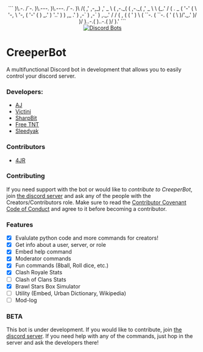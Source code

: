 <div align="center">
```
   )\.-.     /`-.   )\.---.   )\.---.     /`-.  )\    /(
 ,' ,-,_)  ,' _  \ (   ,-._( (   ,-._(  ,' _  \ \ (_.' /
(  .   _  (  '-' (  \  '-,    \  '-,   (  '-' (  )  _.'
 ) '..' )  ) ,_ .'   ) ,-`     ) ,-`    ) ,._.'  / /
(  ,   (  (  ' ) \  (  ``-.   (  ``-.  (  '     (  \
 )/'._.'   )/   )/   )..-.(    )..-.(   )/       ).'
```
</div>
<div align="center">
  <a href="https://discordbots.org/bot/384044025298026496">
    <img src="https://discordbots.org/api/widget/upvotes/384044025298026496.png" alt="Discord Bots" />
  </a>
</div>

# CreeperBot
A multifunctional Discord bot in development that allows you to easily control your discord server.


### Developers:
- [AJ](https://github.com/aj20418)
- [Victini](https://github.com/umbresp)
- [SharpBit](https://github.com/SharpBit)
- [Free TNT](https://github.com/freetnt5852)
- [Sleedyak](https://github.com/Sleedyak)

### Contributors
- [4JR](https://github.com/fourjr)

### Contributing
If you need support with the bot or would like to *contribute to CreeperBot*, join [the discord server](https://discord.gg/hEPxEX6) and ask any of the people with the Creators/Contributors role. Make sure to read the [Contributor Covenant Code of Conduct](https://github.com/cree-py/creepy.py/wiki/Contributor-Covenant-Code-of-Conduct) and agree to it before becoming a contributor.

### Features
- [x] Evalulate python code and more commands for creators!
- [x] Get info about a user, server, or role
- [x] Embed help command
- [x] Moderator commands
- [x] Fun commands (8ball, Roll dice, etc.)
- [x] Clash Royale Stats
- [ ] Clash of Clans Stats
- [x] Brawl Stars Box Simulator
- [ ] Utility (Embed, Urban Dictionary, Wikipedia)
- [ ] Mod-log

### BETA
This bot is under development. If you would like to contribute, join [the discord server](https://discord.gg/hEPxEX6). If you need help with any of the commands, just hop in the server and ask the developers there!
